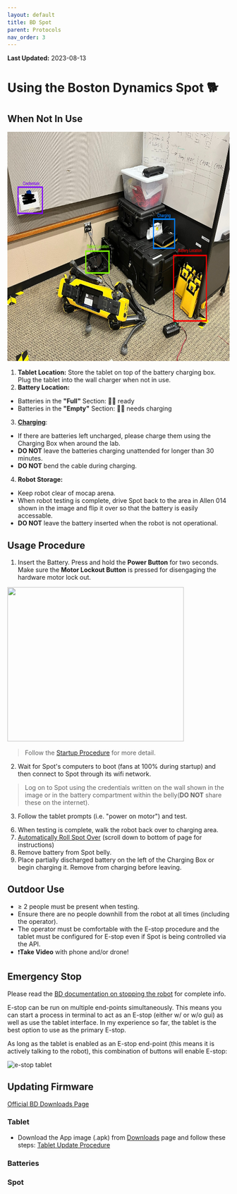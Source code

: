 ```yaml
---
layout: default
title: BD Spot
parent: Protocols
nav_order: 3
---
```

**Last Updated:** 2023-08-13

# Using the Boston Dynamics Spot 🐕


## When Not In Use
<img src="../assets/imgs/spot_tut/spot_resting.jpg" width="750" height="520">


1. **Tablet Location:** Store the tablet on top of the battery charging box. Plug the tablet into the wall charger when not in use.
2. **Battery Location:**
  - Batteries in the **"Full"** Section: 🔋✅ ready
  - Batteries in the **"Empty"** Section: 🔋❌ needs charging
3. **[Charging](https://support.bostondynamics.com/s/article/Spot-Charging-Configurations)**: 
  - If there are batteries left uncharged, please charge them using the Charging Box when around the lab.
  - **DO NOT** leave the batteries charging unattended for longer than 30 minutes.
  - **DO NOT** bend the cable during charging.
4. **Robot Storage:**
  - Keep robot clear of mocap arena.
  - When robot testing is complete, drive Spot back to the area in Allen 014 shown in the image and flip it over so that the battery is easily accessable.
  - **DO NOT** leave the battery inserted when the robot is not operational.
  
## Usage Procedure
1. Insert the Battery. Press and hold the **Power Button** for two seconds. Make sure the **Motor Lockout Button** is pressed for disengaging the hardware motor lock out.
<img src="https://support.bostondynamics.com/servlet/rtaImage?eid=ka04X000000Pn1y&feoid=00N6g00000RYCWq&refid=0EM6g000000QAaR" width="400" height="350">

 > Follow the [Startup Procedure](https://support.bostondynamics.com/s/article/Startup-Procedure) for more detail.

2. Wait for Spot's computers to boot (fans at 100% during startup) and then connect to Spot through its wifi network.
>  Log on to Spot using the credentials written on the wall shown in the image or in the battery compartment within the belly(**DO NOT** share these on the internet).

3. Follow the tablet prompts (i.e. "power on motor") and test.
> 
6. When testing is complete, walk the robot back over to charging area.
7. [Automatically Roll Spot Over](https://support.bostondynamics.com/s/article/Rolling-Spot-over) (scroll down to bottom of page for instructions)
8. Remove battery from Spot belly.
9. Place partially discharged battery on the left of the Charging Box or begin charging it. Remove from charging before leaving.

## Outdoor Use
- ≥ 2 people must be present when testing.
- Ensure there are no people downhill from the robot at all times (including the operator).
- The operator must be comfortable with the E-stop procedure and the tablet must be configured for E-stop even if Spot is being controlled via the API.
- ❗**Take Video** with phone and/or drone!

## Emergency Stop
Please read the [BD documentation on stopping the robot](https://support.bostondynamics.com/s/article/Stopping-the-robot) for complete info.

E-stop can be run on multiple end-points simultaneously. This means you can start a process in terminal to act as an E-stop (either w/ or w/o gui) as well as use the tablet interface. In my experience so far, the tablet is the best option to use as the primary E-stop.

As long as the tablet is enabled as an E-stop end-point (this means it is actively talking to the robot), this combination of buttons will enable E-stop:

![e-stop tablet](https://support.bostondynamics.com/servlet/rtaImage?eid=ka04X000001LvGq&feoid=00N6g00000RYCWq&refid=0EM4X00000265SU)


## Updating Firmware
[Official BD Downloads Page](https://support.bostondynamics.com/s/downloads)

### Tablet
- Download the App image (.apk) from [Downloads](https://support.bostondynamics.com/s/downloads) page and follow these steps: 
[Tablet Update Procedure](https://support.bostondynamics.com/s/article/Updating-the-Spot-system-software)
### Batteries
### Spot
